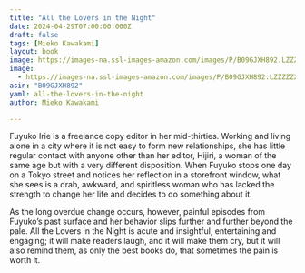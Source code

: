 ```yaml
---
title: "All the Lovers in the Night"
date: 2024-04-29T07:00:00.000Z
draft: false
tags: [Mieko Kawakami]
layout: book
image: https://images-na.ssl-images-amazon.com/images/P/B09GJXH892.LZZZZZZZ.jpg
image: 
  - https://images-na.ssl-images-amazon.com/images/P/B09GJXH892.LZZZZZZZ.jpg
asin: "B09GJXH892"
yaml: all-the-lovers-in-the-night
author: Mieko Kawakami

---
```


Fuyuko Irie is a freelance copy editor in her mid-thirties. Working and living alone in a city where it is not easy to form new relationships, she has little regular contact with anyone other than her editor, Hijiri, a woman of the same age but with a very different disposition. When Fuyuko stops one day on a Tokyo street and notices her reflection in a storefront window, what she sees is a drab, awkward, and spiritless woman who has lacked the strength to change her life and decides to do something about it.  
  
As the long overdue change occurs, however, painful episodes from Fuyuko’s past surface and her behavior slips further and further beyond the pale. All the Lovers in the Night is acute and insightful, entertaining and engaging; it will make readers laugh, and it will make them cry, but it will also remind them, as only the best books do, that sometimes the pain is worth it.